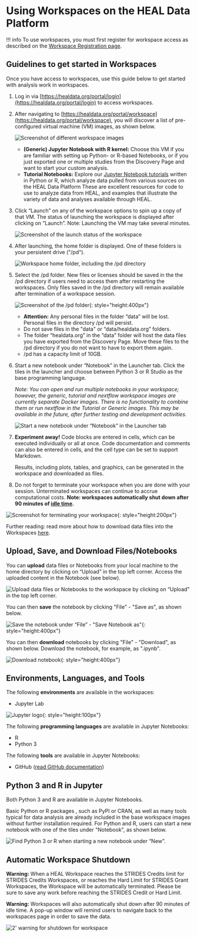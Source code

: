 # Using Workspaces on the HEAL Data Platform

!!! info
      To use workspaces, you must first register for workspace access as described on the [Workspace Registration page](heal_workspace_registration.md).
<!--
Workspaces are secure data analysis environments in the cloud that can access data from one or more data resources in the HEAL Data Ecosystem. By default, workspaces include Jupyter notebooks, Python and R, but can be configured to host virtually any application, including analysis workflows, data processing pipelines, or data visualization tools.

> New to Jupyter? Learn more about the popular tool for data scientists on [Jupyter.org](https://jupyter.org/) (disclaimer: CTDS is not responsible for the content). -->

## Guidelines to get started in Workspaces

Once you have access to workspaces, use this guide below to get started with analysis work in workspaces.

1. Log in via [https://healdata.org/portal/login](https://healdata.org/portal/login) to access workspaces.

2. After navigating to [https://healdata.org/portal/workspace](https://healdata.org/portal/workspace), you will discover a list of pre-configured virtual machine (VM) images, as shown below.

      ![Screenshot of different workspace images](../img/HEAL_workspaces_flavors.png)

      - **(Generic) Jupyter Notebook with R kernel:** Choose this VM if you are familiar with setting up Python- or R-based Notebooks, or if you just exported one or multiple studies from the Discovery Page and want to start your custom analysis.
      - **Tutorial Notebooks:** Explore our [Jupyter Notebook tutorials](https://healdata.org/portal/resource-browser) written in Python or R, which analyze data pulled from various sources on the HEAL Data Platform These are excellent resources for code to use to analyze data from HEAL, and examples that illustrate the variety of data and analyses available through HEAL.

3. Click “Launch” on any of the workspace options to spin up a copy of that VM. The status of launching the workspace is displayed after clicking on “Launch”. Note: Launching the VM may take several minutes.

      ![Screenshot of the launch status of the workspace](../img/workspace_launch.png)

4. After launching, the home folder is displayed. One of these folders is your persistent drive ("/pd").

      ![Workspace home folder, including the /pd directory](../img/HEAL_workspaces_pd.png)

5. Select the /pd folder. New files or licenses should be saved in the the /pd directory if users need to access them after restarting the workspaces. Only files saved in the /pd directory will remain available after termination of a workspace session.

      ![Screenshot of the /pd folder](../img/HEAL_workspaces_pd_dir.png){: style="height:400px"}

      - **Attention:** Any personal files in the folder “data” will be lost. Personal files in the directory /pd will persist.
      - Do not save files in the "data" or “data/healdata.org” folders.
      - The folder “healdata.org” in the “data” folder will host the data files you have exported from the Discovery Page. Move these files to the /pd directory if you do not want to have to export them again.
      - /pd has a capacity limit of 10GB.

6. Start a new notebook under “Notebook” in the Launcher tab. Click the tiles in the launcher and choose between Python 3 or R Studio as the base programming language.

      *Note: You can open and run multiple notebooks in your workspace; however, the generic, tutorial and nextflow workspace images are currently separate Docker images. There is no functionality to combine them or run nextflow in the Tutorial or Generic images. This may be available in the future, after further testing and development activities.*

      ![Start a new notebook under “Notebook” in the Launcher tab](../img/HEAL_workspaces_nb_launcher.png)

7. **Experiment away!** Code blocks are entered in cells, which can be executed individually or all at once. Code documentation and comments can also be entered in cells, and the cell type can be set to support Markdown.

      Results, including plots, tables, and graphics, can be generated in the workspace and downloaded as files.

8. Do not forget to terminate your workspace when you are done with your session. Unterminated workspaces can continue to accrue computational costs. **Note: workspaces automatically shut down after 90 minutes of [idle time](#automatic-workspace-shutdown).**

![Screenshot for terminating your workspace](../img/HEAL_workspaces_terminate.png){: style="height:200px"}

Further reading: read more about how to download data files into the Workspaces [here](downloading_files.md).

## Upload, Save, and Download Files/Notebooks

You can **upload** data files or Notebooks from your local machine to the home directory by clicking on “Upload” in the top left corner. Access the uploaded content in the Notebook (see below).

![Upload data files or Notebooks to the workspace by clicking on “Upload” in the top left corner.](../img/HEAL_workspaces_nb_upload.png)

You can then **save** the notebook by clicking "File" - "Save as", as shown below.

![Save the notebook under “File” - "Save Notebook as"](../img/HEAL_workspaces_nb_save.png){: style="height:400px"}

You can then **download** notebooks by clicking "File" - "Download", as shown below. Download the notebook, for example, as ".ipynb".

![Download notebook](../img/HEAL_workspaces_nb_download.png){: style="height:400px"}

## Environments, Languages, and Tools

The following **environments** are available in the workspaces:

- Jupyter Lab

![Jupyter logo](../img/workspace_jupyter_logo.png){: style="height:100px"}

The following **programming languages** are available in Jupyter Notebooks:

- R
- Python 3

The following **tools** are available in Jupyter Notebooks:

- GitHub ([read GitHub documentation](https://docs.github.com/en))

## Python 3 and R in Jupyter

Both Python 3 and R are available in Jupyter Notebooks.

Basic Python or R packages , such as PyPI or CRAN, as well as many tools typical for data analysis are already included in the base workspace images without further installation required. For Python and R, users can start a new notebook with one of the tiles under "Notebook", as shown below.

![Find Python 3 or R when starting a new notebook under “New”.](../img/HEAL_workspaces_nb_launcher.png)

## Automatic Workspace Shutdown

**Warning:** When a HEAL Workspace reaches the STRIDES Credits limit for STRIDES Credits Workspaces, or reaches the Hard Limit for STRIDES Grant Workspaces, the Workspace will be automatically terminated. Please be sure to save any work before reaching the STRIDES Credit or Hard Limit.

**Warning:** Workspaces will also automatically shut down after 90 minutes of idle time. A pop-up window will remind users to navigate back to the workspaces page in order to save the data.

![2' warning for shutdown for workspace](../img/workspace_shutdown_sign_2.png)

<!-- Links and Images -->



